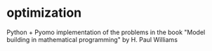 # optimization
Python + Pyomo implementation of the problems in the book
"Model building in mathematical programming" by H. Paul Williams